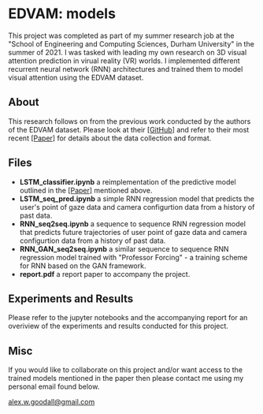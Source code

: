 # EDVAM: models
This project was completed as part of my summer research job at the "School of Engineering and Computing Sciences, Durham University" in the summer of 2021. I was tasked with leading my own research on 3D visual attention prediction in virual reality (VR) worlds. I implemented different recurrent neural network (RNN) architectures and trained them to model visual attention using the EDVAM dataset.

## About
This research follows on from the previous work conducted by the authors of the EDVAM dataset. Please look at their [[GitHub]](https://github.com/YunzhanZHOU/EDVAM) and refer to their most recent [[Paper]](http://www.jzus.zju.edu.cn/article.php?doi=10.1631/FITEE.2000318) for details about the data collection and format. 

## Files
- **LSTM_classifier.ipynb** a reimplementation of the predictive model outlined in the [[Paper]](http://www.jzus.zju.edu.cn/article.php?doi=10.1631/FITEE.2000318) mentioned above.
- **LSTM_seq_pred.ipynb** a simple RNN regression model that predicts the user's point of gaze data and camera configurtion data from a history of past data.
- **RNN_seq2seq.ipynb** a sequence to sequence RNN regression model that predicts future trajectories of user point of gaze data and camera configurtion data from a history of past data.
- **RNN_GAN_seq2seq.ipynb** a similar sequence to sequence RNN regression model trained with "Professor Forcing" - a training scheme for RNN based on the GAN framework.
- **report.pdf** a report paper to accompany the project.

## Experiments and Results
Please refer to the jupyter notebooks and the accompanying report for an overiview of the experiments and results conducted for this project.

## Misc
If you would like to collaborate on this project and/or want access to the trained models mentioned in the paper then please contact me using my personal email found below.

alex.w.goodall@gmail.com
